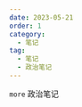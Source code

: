 ```yaml
---
date: 2023-05-21
order: 1
category:
  - 笔记
tag:
  - 笔记
  - 政治笔记
---
```


`more` 政治笔记
<!-- more -->

<!-- # 政治笔记
<PDF url="/assets/政治.pdf" height="900px" zoom="90" />
<br />
<PDF url="/assets/政治学概论.pdf" height="900px" zoom="90" />
<br />
<PDF url="/assets/政治学概论【考前120题】.pdf" height="900px" zoom="90" /> -->
